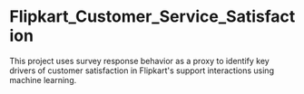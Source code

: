 # Flipkart_Customer_Service_Satisfaction
This project uses survey response behavior as a proxy to identify key drivers of customer satisfaction in Flipkart's support interactions using machine learning.
